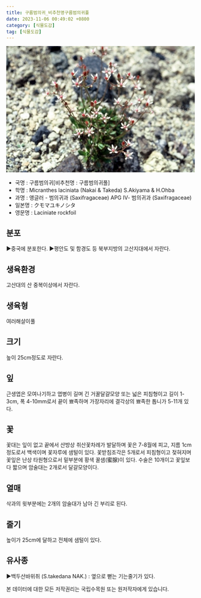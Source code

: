 ```yaml
---
title: 구름범의귀_비추천명구름범의귀풀
date: 2023-11-06 00:49:02 +0800
category: [식물도감]
tag: [식물도감]
---
```




![구름범의귀[비추천명 : 구름범의귀풀]](/assets/img/fileUpload/plants/basic/Saxifragaceae/Saxifraga/6931/1_th2.JPG)
- 국명 : 구름범의귀[비추천명 : 구름범의귀풀]
- 학명 : Micranthes laciniata (Nakai & Takeda) S.Akiyama & H.Ohba
- 과명 : 앵글러 - 범의귀과 (Saxifragaceae) APG Ⅳ- 범의귀과 (Saxifragaceae)
- 일본명 : クモマユキノシタ
- 영문명 : Laciniate rockfoil


## 분포
▶중국에 분포한다.
▶평안도 및 함경도 등 북부지방의 고산지대에서 자란다.
## 생육환경
고산대의 산 중복이상에서 자란다.
## 생육형
여러해살이풀 
## 크기
높이 25cm정도로 자란다.
## 잎
근생엽은 모여나기하고 엽병이 길며 긴 거꿀달걀모양 또는 넓은 피침형이고 길이 1-3cm, 폭 4-10mm로서 끝이 뾰족하며 가장자리에 결각상의 뾰족한 톱니가 5-11개 있다.
## 꽃
꽃대는 잎이 없고 끝에서 산방상 취산꽃차례가 발달하며 꽃은 7-8월에 피고, 지름 1cm정도로서 백색이며 꽃자루에 샘털이 있다. 꽃받침조각은 5개로서 피침형이고 젖혀지며 꽃잎은 난상 타원형으로서 밑부분에 황색 꿀샘(蜜腺)이 있다. 수술은 10개이고 꽃잎보다 짧으며 암술대는 2개로서 달걀모양이다.
## 열매
삭과의 윗부분에는 2개의 암술대가 남아 긴 부리로 된다.
## 줄기
높이가 25cm에 달하고 전체에 샘털이 있다.
## 유사종
▶백두산바위취 (S.takedana NAK.) :  옆으로 뻗는 기는줄기가 있다.






본 데이터에 대한 모든 저작권리는 국립수목원 또는 원저작자에게 있습니다.

